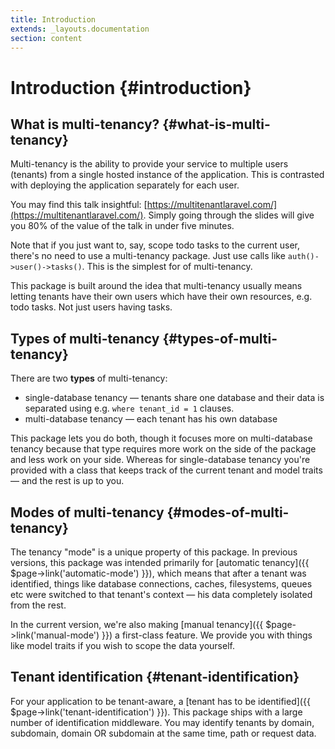 ```yaml
---
title: Introduction
extends: _layouts.documentation
section: content
---
```


# Introduction {#introduction}

## What is multi-tenancy? {#what-is-multi-tenancy}

Multi-tenancy is the ability to provide your service to multiple users (tenants) from a single hosted instance of the application. This is contrasted with deploying the application separately for each user.

You may find this talk insightful: [https://multitenantlaravel.com/](https://multitenantlaravel.com/). Simply going through the slides will give you 80% of the value of the talk in under five minutes.

Note that if you just want to, say, scope todo tasks to the current user, there's no need to use a multi-tenancy package. Just use calls like `auth()->user()->tasks()`. This is the simplest for of multi-tenancy.

This package is built around the idea that multi-tenancy usually means letting tenants have their own users which have their own resources, e.g. todo tasks. Not just users having tasks.

## Types of multi-tenancy {#types-of-multi-tenancy}

There are two **types** of multi-tenancy:

- single-database tenancy — tenants share one database and their data is separated using e.g. `where tenant_id = 1` clauses.
- multi-database tenancy — each tenant has his own database

This package lets you do both, though it focuses more on multi-database tenancy because that type requires more work on the side of the package and less work on your side. Whereas for single-database tenancy you're provided with a class that keeps track of the current tenant and model traits — and the rest is up to you.

## Modes of multi-tenancy {#modes-of-multi-tenancy}

The tenancy "mode" is a unique property of this package. In previous versions, this package was intended primarily for [automatic tenancy]({{ $page->link('automatic-mode') }}), which means that after a tenant was identified, things like database connections, caches, filesystems, queues etc were switched to that tenant's context — his data completely isolated from the rest.

In the current version, we're also making [manual tenancy]({{ $page->link('manual-mode') }}) a first-class feature. We provide you with things like model traits if you wish to scope the data yourself.

## Tenant identification {#tenant-identification}

For your application to be tenant-aware, a [tenant has to be identified]({{ $page->link('tenant-identification') }}). This package ships with a large number of identification middleware. You may identify tenants by domain, subdomain, domain OR subdomain at the same time, path or request data.
